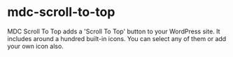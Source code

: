 mdc-scroll-to-top
=================

MDC Scroll To Top adds a 'Scroll To Top' button to your WordPress site. It includes around a hundred built-in icons. You can select any of them or add your own icon also.
